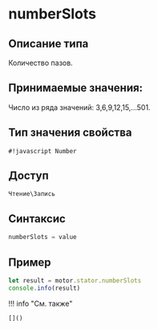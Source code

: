 # numberSlots

## Описание типа
Количество пазов.

## Принимаемые значения:
Число из ряда значений: 3,6,9,12,15,...501.

## Тип значения свойства
`#!javascript Number`

## Доступ
`Чтение\Запись`

## Синтаксис
```javascript
numberSlots = value
```

## Пример
```javascript linenums="1"
let result = motor.stator.numberSlots
console.info(result)
```

!!! info "См. также"

    []()

